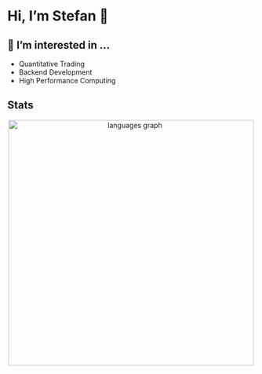 #  Hi, I’m Stefan 👋
## 👀 I’m interested in ...
- Quantitative Trading
- Backend Development
- High Performance Computing

## Stats

<div align="center">
  <img src="https://github-readme-stats.vercel.app/api/top-langs/?username=StefanNede&stats_format=bytes&theme=dark" height="500" alt="languages graph"  />
</div>

